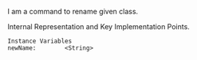 I am a command to rename given class.

Internal Representation and Key Implementation Points.

    Instance Variables
	newName:		<String>